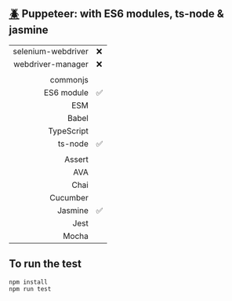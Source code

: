 ## [:beetle:](https://github.com/xgirma/e2e_test_recipes/tree/master/configuration/puppeteer) Puppeteer: with ES6 modules, ts-node & jasmine

|   |  |
|---:|:---|
| selenium-webdriver | :x: |
| webdriver-manager | :x: |
|   |   |
| commonjs  |   |
| ES6 module  | :white_check_mark:  |
| ESM  |  |
| Babel  |    |
| TypeScript  |   |
| ts-node  | :white_check_mark: |
|   |   |
| Assert  |  |
| AVA  |   |
| Chai  | |
| Cucumber  |   |
| Jasmine  | :white_check_mark: | 
| Jest  | | 
| Mocha  |  |

## To run the test

    npm install
    npm run test
